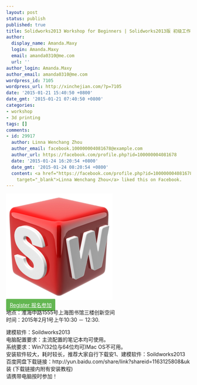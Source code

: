 ```yaml
---
layout: post
status: publish
published: true
title: Solidworks2013 Workshop for Beginners | Solidworks2013版 初级工作坊 - Feb 01
author:
  display_name: Amanda.Maxy
  login: Amanda.Maxy
  email: amanda0310@me.com
  url: ''
author_login: Amanda.Maxy
author_email: amanda0310@me.com
wordpress_id: 7105
wordpress_url: http://xinchejian.com/?p=7105
date: '2015-01-21 15:40:50 +0800'
date_gmt: '2015-01-21 07:40:50 +0800'
categories:
- workshop
- 3d printing
tags: []
comments:
- id: 29917
  author: Linna Wenchang Zhou
  author_email: facebook.100000004081678@example.com
  author_url: https://facebook.com/profile.php?id=100000004081678
  date: '2015-01-24 16:20:54 +0800'
  date_gmt: '2015-01-24 08:20:54 +0800'
  content: <a href="https://facebook.com/profile.php?id=100000004081678"
    target="_blank">Linna Wenchang Zhou</a> liked this on Facebook.
---
```

<p><a href="/uploads/2015/01/solidworks-for-mac.png"><img src="/uploads/2015/01/solidworks-for-mac-290x290.png" alt="solidworks-for-mac" width="290" height="290" class="aligncenter size-thumbnail wp-image-7106" /></a><br />
<a style="background-color:#62b651;color:white;border-radius:2px;cursor:pointer;font-size:14px;padding:8px 10px;" href="http://www.huodongxing.com/event/1265917026000" target="_blank" title="立即报名">Register 报名参加</a><br />
地点：淮海中路1555号上海图书馆三楼创新空间<br />
时间：2015年2月1号上午10:30 － 12:30.</p>
<p>建模软件：Soildworks2013<br />
电脑配置要求：主流配置的笔记本均可使用。<br />
系统要求：Win7(32位与64位均可)Mac OS不可用。<br />
安装软件较大，耗时较长，推荐大家自行下载安1、建模软件：Soildworks2013<br />
百度网盘下载链接：http://yun.baidu.com/share/link?shareid=1163125808&uk装 (下载链接内附有安装教程)<br />
请携带电脑按时参加！</p>
